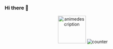 ### Hi there 👋
<p align="center">
  <img src="https://count.getloli.com/get/@ShinoKana?theme=asoul" alt="animedescription" width="90" />
  <img src="https://komarev.com/ghpvc/?username=ShinoKana&color=blue" alt="counter" />
</p>

<!--
**ShinoKana/ShinoKana** is a ✨ _special_ ✨ repository because its `README.md` (this file) appears on your GitHub profile.

Here are some ideas to get you started: 

- 🔭 I’m currently working on something cool!
- 🌱 I’m currently learning with help from docs.github.com
- 👯 I’m looking to collaborate on ...
- 🤔 I’m looking for help with ...
- 💬 Ask me about GitHub
- 📫 How to reach me: ...
- 😄 Pronouns: ...
- ⚡ Fun fact: ...
-->
